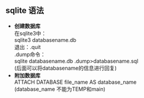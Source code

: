 ## sqlite 语法  
- **创建数据库**  
在sqlite3中：  
sqlite3 databasename.db  
退出：.quit  
.dump命令：  
sqlite databasename.db .dump>databasename.sql  
(后面可以将databasename的信息进行回复)  
- **附加数据库**  
ATTACH DATABASE file_name AS database_name  
(database_name 不能为TEMP和main)  

